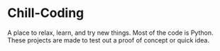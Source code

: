 # Chill-Coding
A place to relax, learn, and try new things.
Most of the code is Python. These projects are made to
test out a proof of concept or quick idea.
